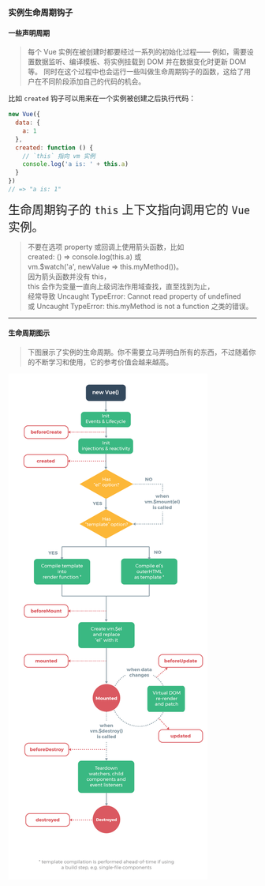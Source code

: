 ### 实例生命周期钩子

#### 一些声明周期
> 每个 Vue 实例在被创建时都要经过一系列的初始化过程——
>例如，需要设置数据监听、编译模板、将实例挂载到 DOM 并在数据变化时更新 DOM 等。
>同时在这个过程中也会运行一些叫做生命周期钩子的函数，这给了用户在不同阶段添加自己的代码的机会。
  
  比如 `created` 钩子可以用来在一个实例被创建之后执行代码：
```javascript
new Vue({
  data: {
    a: 1
  },
  created: function () {
    // `this` 指向 vm 实例
    console.log('a is: ' + this.a)
  }
})
// => "a is: 1"
```

<font size="5">生命周期钩子的 `this` 上下文指向调用它的 `Vue` 实例。</font>

> 不要在选项 property 或回调上使用箭头函数，比如  
  created: () => console.log(this.a) 或  
  vm.$watch('a', newValue => this.myMethod())。  
  因为箭头函数并没有 this，  
  this 会作为变量一直向上级词法作用域查找，直至找到为止，  
  经常导致 Uncaught TypeError: Cannot read property of undefined  
  或 Uncaught TypeError: this.myMethod is not a function 之类的错误。 

-------------------------------------------------------------------------

#### 生命周期图示

> 下图展示了实例的生命周期。你不需要立马弄明白所有的东西，不过随着你的不断学习和使用，它的参考价值会越来越高。

![生命周期](../assert/imgs/lifecycle.png '生命周期')
